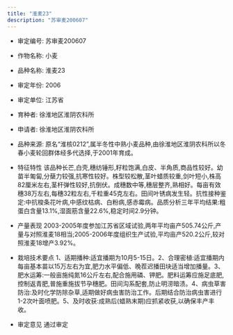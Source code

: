 ```yaml
---
title: "淮麦23"
description: "苏审麦200607"
---
```

* 审定编号:  苏审麦200607

*  作物名称:  小麦

*  品种名称:  淮麦23

*  审定年份:  2006

*  审定单位:  江苏省

* 育种者:  徐淮地区淮阴农科所

*  申请者:  徐淮地区淮阴农科所

*  品种来源:  原名“淮核0212”,属半冬性中熟小麦品种,由徐淮地区淮阴农科所以冬春小麦轮回群体经多代选择,于2001年育成。

*  特征特性
该品种长芒,白壳,穗纺锤形,籽粒饱满,白皮、半角质,商品性较好。幼苗半匍匐,分蘖力较强,抗寒性较好。株型较松散,茎叶蜡质较重,剑叶短小,株高82厘米左右,茎杆弹性较好,抗倒伏。成穗数中等,穗层整齐,熟相好。每亩有效穗38万左右,每穗32粒左右,千粒重45克左右。田间叶锈病发生轻。抗性接种鉴定:中抗梭条花叶病,中感纹枯病、白粉病,感赤霉病。品质分析三年平均结果:粗蛋白含量13.1%,湿面筋含量22.6%,稳定时间2.9分钟。

*  产量表现
2003-2005年度参加江苏省区域试验,两年平均亩产505.74公斤,产量与对照淮麦18相当;2005-2006年度组织生产试验,平均亩产520.2公斤,较对照淮麦18增产3.92%。

*  栽培技术要点
1、适期播种:适宜播期为10月5-15日。2、合理密植:适宜播期内每亩基本苗以15万左右为宜,肥力水平偏低、晚茬迟播田块适当增加播量。3、肥水运筹:一般亩施纯氮16公斤左右,配合施用磷、钾肥。肥料运筹应施足底肥,控制返青肥,普施重施拔节孕穗肥。田间沟系配套,防止明涝暗渍。4、病虫草害防治:及时化学防除杂草,适期做好病虫害防治工作。后期结合防治病虫害进行1-2次叶面喷肥。5、及时收获:成熟后(蜡熟末期)应抓紧收获,以确保丰产丰收。

*  审定意见
通过审定
